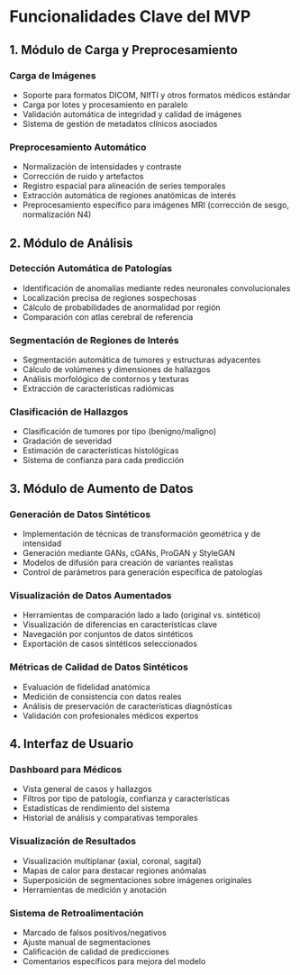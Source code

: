 # Funcionalidades Clave del MVP

## 1. Módulo de Carga y Preprocesamiento

### Carga de Imágenes
- Soporte para formatos DICOM, NIfTI y otros formatos médicos estándar
- Carga por lotes y procesamiento en paralelo
- Validación automática de integridad y calidad de imágenes
- Sistema de gestión de metadatos clínicos asociados

### Preprocesamiento Automático
- Normalización de intensidades y contraste
- Corrección de ruido y artefactos
- Registro espacial para alineación de series temporales
- Extracción automática de regiones anatómicas de interés
- Preprocesamiento específico para imágenes MRI (corrección de sesgo, normalización N4)

## 2. Módulo de Análisis

### Detección Automática de Patologías
- Identificación de anomalías mediante redes neuronales convolucionales
- Localización precisa de regiones sospechosas
- Cálculo de probabilidades de anormalidad por región
- Comparación con atlas cerebral de referencia

### Segmentación de Regiones de Interés
- Segmentación automática de tumores y estructuras adyacentes
- Cálculo de volúmenes y dimensiones de hallazgos
- Análisis morfológico de contornos y texturas
- Extracción de características radiómicas

### Clasificación de Hallazgos
- Clasificación de tumores por tipo (benigno/maligno)
- Gradación de severidad
- Estimación de características histológicas
- Sistema de confianza para cada predicción

## 3. Módulo de Aumento de Datos

### Generación de Datos Sintéticos
- Implementación de técnicas de transformación geométrica y de intensidad
- Generación mediante GANs, cGANs, ProGAN y StyleGAN
- Modelos de difusión para creación de variantes realistas
- Control de parámetros para generación específica de patologías

### Visualización de Datos Aumentados
- Herramientas de comparación lado a lado (original vs. sintético)
- Visualización de diferencias en características clave
- Navegación por conjuntos de datos sintéticos
- Exportación de casos sintéticos seleccionados

### Métricas de Calidad de Datos Sintéticos
- Evaluación de fidelidad anatómica
- Medición de consistencia con datos reales
- Análisis de preservación de características diagnósticas
- Validación con profesionales médicos expertos

## 4. Interfaz de Usuario

### Dashboard para Médicos
- Vista general de casos y hallazgos
- Filtros por tipo de patología, confianza y características
- Estadísticas de rendimiento del sistema
- Historial de análisis y comparativas temporales

### Visualización de Resultados
- Visualización multiplanar (axial, coronal, sagital)
- Mapas de calor para destacar regiones anómalas
- Superposición de segmentaciones sobre imágenes originales
- Herramientas de medición y anotación

### Sistema de Retroalimentación
- Marcado de falsos positivos/negativos
- Ajuste manual de segmentaciones
- Calificación de calidad de predicciones
- Comentarios específicos para mejora del modelo

